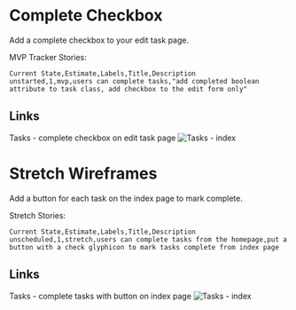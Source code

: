# Complete Checkbox

Add a complete checkbox to your edit task page.

MVP Tracker Stories:
```
Current State,Estimate,Labels,Title,Description
unstarted,1,mvp,users can complete tasks,"add completed boolean attribute to task class, add checkbox to the edit form only"
```

## Links ##
Tasks - complete checkbox on edit task page
![Tasks - index](https://galvanize.mybalsamiq.com/mockups/2352724.png?key=dd6f91232218fa4d6cbf663738e10e0cfca3e151)

# Stretch Wireframes

Add a button for each task on the index page to mark complete.

Stretch Stories:
```
Current State,Estimate,Labels,Title,Description
unscheduled,1,stretch,users can complete tasks from the homepage,put a button with a check glyphicon to mark tasks complete from index page
```

## Links ##
Tasks - complete tasks with button on index page
![Tasks - index](https://galvanize.mybalsamiq.com/mockups/2355991.png?key=dd6f91232218fa4d6cbf663738e10e0cfca3e151)





